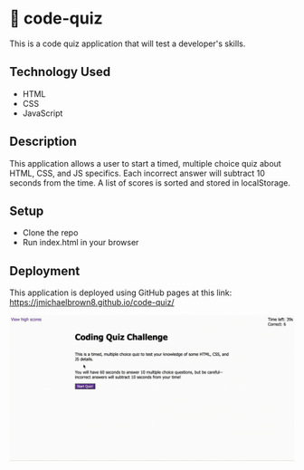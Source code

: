 # 📝 code-quiz

This is a code quiz application that will test a developer's skills.

## Technology Used

* HTML
* CSS
* JavaScript

## Description

This application allows a user to start a timed, multiple choice quiz about HTML, CSS, and JS specifics. Each incorrect answer will subtract 10 seconds from the time. A list of scores is sorted and stored in localStorage.

## Setup

* Clone the repo
* Run index.html in your browser

## Deployment

This application is deployed using GitHub pages at this link: https://jmichaelbrown8.github.io/code-quiz/

<img src="./code-quiz.gif" alt="Animated gif of the app in action" />

